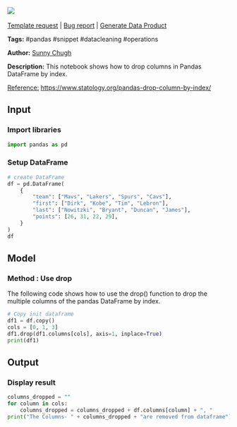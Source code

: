 <a href="https://app.naas.ai/user-redirect/naas/downloader?url=https://raw.githubusercontent.com/jupyter-naas/awesome-notebooks/master/Pandas/Pandas_Drop_Columns_By_Index.ipynb" target="_parent"><img src="https://naasai-public.s3.eu-west-3.amazonaws.com/Open_in_Naas_Lab.svg"/></a><br><br><a href="https://github.com/jupyter-naas/awesome-notebooks/issues/new?assignees=&labels=&template=template-request.md&title=Tool+-+Action+of+the+notebook+">Template request</a> | <a href="https://github.com/jupyter-naas/awesome-notebooks/issues/new?assignees=&labels=bug&template=bug_report.md&title=Pandas+-+Drop+Columns+By+Index:+Error+short+description">Bug report</a> | <a href="https://app.naas.ai/user-redirect/naas/downloader?url=https://raw.githubusercontent.com/jupyter-naas/awesome-notebooks/master/Naas/Naas_Start_data_product.ipynb" target="_parent">Generate Data Product</a>

**Tags:** #pandas #snippet #datacleaning #operations

**Author:** [Sunny Chugh](https://www.linkedin.com/in/sunny-chugh-ab1630177/)

**Description:** This notebook shows how to drop columns in Pandas DataFrame by index.

<u>Reference:</u> https://www.statology.org/pandas-drop-column-by-index/

## Input

### Import libraries


```python
import pandas as pd
```

### Setup DataFrame


```python
# create DataFrame
df = pd.DataFrame(
    {
        "team": ["Mavs", "Lakers", "Spurs", "Cavs"],
        "first": ["Dirk", "Kobe", "Tim", "Lebron"],
        "last": ["Nowitzki", "Bryant", "Duncan", "James"],
        "points": [26, 31, 22, 29],
    }
)
df
```

## Model

### Method : Use drop
The following code shows how to use the drop() function to drop the multiple columns of the pandas DataFrame by index.


```python
# Copy init dataframe
df1 = df.copy()
cols = [0, 1, 3]
df1.drop(df1.columns[cols], axis=1, inplace=True)
print(df1)
```

## Output

### Display result


```python
columns_dropped = ""
for column in cols:
    columns_dropped = columns_dropped + df.columns[column] + ", "
print("The Columns- " + columns_dropped + "are removed from dataframe")
```
